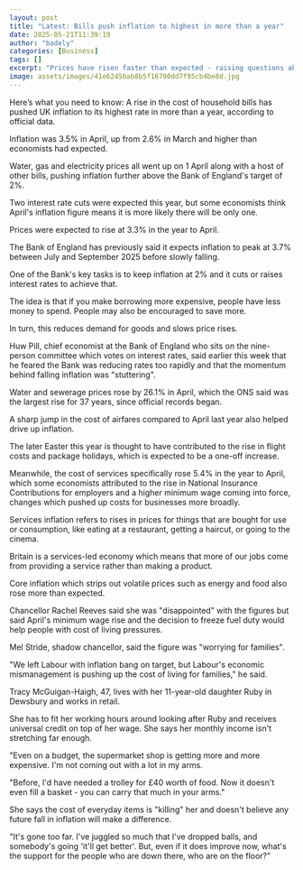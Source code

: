 ```yaml
---
layout: post
title: "Latest: Bills push inflation to highest in more than a year"
date: 2025-05-21T11:39:19
author: "badely"
categories: [Business]
tags: []
excerpt: "Prices have risen faster than expected - raising questions about how many interest rate cuts there will be this year"
image: assets/images/41e6245bab8b5f16790dd7f95cb4be8d.jpg
---
```


Here’s what you need to know: A rise in the cost of household bills has pushed UK inflation to its highest rate in more than a year, according to official data.

Inflation was 3.5% in April, up from 2.6% in March and higher than economists had expected.

Water, gas and electricity prices all went up on 1 April along with a host of other bills, pushing inflation further above the Bank of England's target of 2%.

Two interest rate cuts were expected this year, but some economists think April's inflation figure means it is more likely there will be only one.

Prices were expected to rise at 3.3% in the year to April.

The Bank of England has previously said it expects inflation to peak at 3.7% between July and September 2025 before slowly falling.

One of the Bank's key tasks is to keep inflation at 2% and it cuts or raises interest rates to achieve that.

The idea is that if you make borrowing more expensive, people have less money to spend. People may also be encouraged to save more.

In turn, this reduces demand for goods and slows price rises.

Huw Pill, chief economist at the Bank of England who sits on the nine-person committee which votes on interest rates, said earlier this week that he feared the Bank was reducing rates too rapidly and that the momentum behind falling inflation was "stuttering".

Water and sewerage prices rose by 26.1% in April, which the ONS said was the largest rise for 37 years, since official records began. 

A sharp jump in the cost of airfares compared to April last year also helped drive up inflation.

The later Easter this year is thought to have contributed to the rise in flight costs and package holidays, which is expected to be a one-off increase.

Meanwhile, the cost of services specifically rose 5.4% in the year to April, which some economists attributed to the rise in National Insurance Contributions for employers and a higher minimum wage coming into force, changes which pushed up costs for businesses more broadly.

Services inflation refers to rises in prices for things that are bought for use or consumption, like eating at a restaurant, getting a haircut, or going to the cinema.

Britain is a services-led economy which means that more of our jobs come from providing a service rather than making a product.

Core inflation which strips out volatile prices such as energy and food also rose more than expected.

Chancellor Rachel Reeves said she was "disappointed" with the figures but said April's minimum wage rise and the decision to freeze fuel duty would help people with cost of living pressures.

Mel Stride, shadow chancellor, said the figure was "worrying for families".

"We left Labour with inflation bang on target, but Labour's economic mismanagement is pushing up the cost of living for families," he said.

Tracy McGuigan-Haigh, 47, lives with her 11-year-old daughter Ruby in Dewsbury and works in retail.

She has to fit her working hours around looking after Ruby and receives universal credit on top of her wage. She says her monthly income isn't stretching far enough.

"Even on a budget, the supermarket shop is getting more and more expensive. I'm not coming out with a lot in my arms.

"Before, I'd have needed a trolley for £40 worth of food. Now it doesn't even fill a basket - you can carry that much in your arms."

She says the cost of everyday items is "killing" her and doesn't believe any future fall in inflation will make a difference.

"It's gone too far. I've juggled so much that I've dropped balls, and somebody's going 'it'll get better'. But, even if it does improve now, what's the support for the people who are down there, who are on the floor?"

